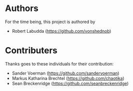 Authors
=======

For the time being, this project is authored by

 - Robert Labudda (https://github.com/vonshednob)


Contributers
============

Thanks goes to these individuals for their contribution:

 - Sander Voerman (https://github.com/sandervoerman)
 - Markus Katharina Brechtel (https://github.com/chaotika)
 - Sean Breckenridge (https://github.com/seanbreckenridge)
